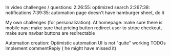 In video challenges / questions:
2:26:55: optimized search
2:267:38: notifications
7:39:35: automation page doesn't have hamburger sheet, do it

My own challenges (for personalization):
At homepage: make sure there is mobile nav; make sure that pricing button redirect user to stripe checkout, make sure navbar buttons are redirectable

Automation creation: Optimistic automation UI is not "quite" working
TODOs
Implement commentReply ( he might have missed it)
